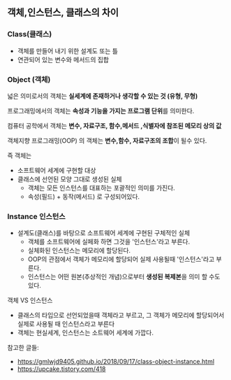 ## 객체,인스턴스, 클래스의 차이


### Class(클래스)

- 객체를 만들어 내기 위한 설계도 또는 틀
- 연관되어 있는 변수와 메서드의 집합 


### Object (객체) 

넓은 의미로서의 객체는 **실세계에 존재하거나 생각할 수 있는 것 (유형, 무형)**

프로그래밍에서의 객체는 **속성과 기능을 가지는 프로그램 단위**를 의미한다.

컴퓨터 공학에서 객체는 **변수, 자료구조, 함수,메서드 ,식별자에 참조된 메모리 상의 값**

객체지향 프로그래밍(OOP) 의 객체는 **변수,함수, 자료구조의 조합**이 될수 있다.

즉 객체는
-  소프트웨어 세계에 구현할 대상
-  클래스에 선언된 모양 그대로 생성된 실체
   -  객체는 모든 인스턴스를 대표하는 포괄적인 의미를 가진다.
   -  속성(필드) + 동작(메서드) 로 구성되어있다.
  
### Instance 인스턴스
   - 설계도(클래스)를 바탕으로 소프트웨어 세계에 구현된 구체적인 실체
     - 객체를 소프트웨어에 실페화 하면 그것을 '인스턴스'라고 부른다.
     - 실체화된 인스턴스는 메모리에 할당된다.
     - OOP의 관점에서 객체가 메모리에 할당되어 실제 사용될때 '인스턴스'라고 부른다.
     - 인스턴스는 어떤 원본(추상적인 개념)으로부터 **생성된 복제본**을 의미 할 수도 있다.
  
  객체 VS 인스턴스 
  - 클래스의 타입으로 선언되었을때 객체라고 부르고, 그 객체가 메모리에 할당되어서 실제로 사용될 때 인스턴스라고 부른다
  - 객체는 현실세계, 인스턴스는 소트웨어 세계에 가깝다.
  



참고한 글들:
- https://gmlwjd9405.github.io/2018/09/17/class-object-instance.html
- https://upcake.tistory.com/418
  